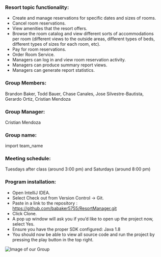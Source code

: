 

### Resort topic functionality: 
- Create and manage reservations for specific dates and sizes of rooms.
- Cancel room reservations. 
- View amenities that the resort offers.
- Browse the room catalog and view different sorts of accommodations per room (different views to the outside areas, different types of beds, different types of sizes for each room, etc). 
- Pay for room reservations.
- Order Room Service.
- Managers can log in and view room reservation activity.
- Managers can produce summary report views.
- Managers can generate report statistics.

### Group Members: 
Brandon Baker, Todd Bauer, Chase Canales, Jose Silvestre-Bautista, Gerardo Ortiz, Cristian Mendoza

### Group Manager: 
Cristian Mendoza

### Group name: 
import team_name

### Meeting schedule: 
Tuesdays after class (around 3:00 pm) and Saturdays (around 8:00 pm)

### Program installation:
- Open IntelliJ IDEA.
- Select Check out from Version Control -> Git.
- Paste in a link to the repository : https://github.com/babaker5755/ResortManager.git
- Click Clone.
- A pop up window will ask you if you’d like to open up the project now, select Yes.
- Ensure you have the proper SDK configured: Java 1.8
- You should now be able to view all source code and run the project by pressing the play button in the top right.




![Image of our Group](https://github.com/babaker5755/ResortManager/blob/master/groupPhoto.JPG)
